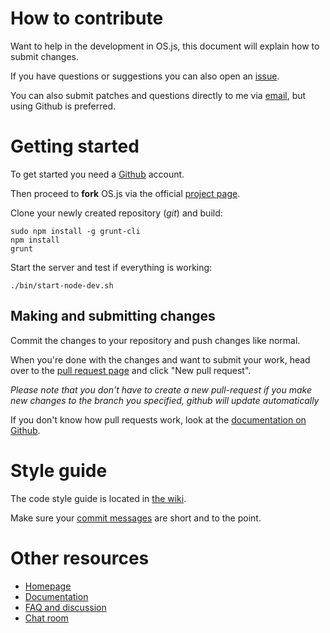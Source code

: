 # How to contribute

Want to help in the development in OS.js, this document will explain how to submit changes.

If you have questions or suggestions you can also open an [issue](https://github.com/andersevenrud/OS.js-v2/issues/new).

You can also submit patches and questions directly to me via [email](mailto:andersevenrud@gmail.com), but using Github is preferred.


# Getting started

To get started you need a [Github](https://github.com/) account.

Then proceed to **fork** OS.js via the official [project page](https://github.com/andersevenrud/OS.js-v2).

Clone your newly created repository (*git*) and build:

```
sudo npm install -g grunt-cli
npm install
grunt
```

Start the server and test if everything is working:

```
./bin/start-node-dev.sh
```

## Making and submitting changes

Commit the changes to your repository and push changes like normal.

When you're done with the changes and want to submit your work, head over to the [pull request page](https://github.com/andersevenrud/OS.js-v2/pulls) and click "New pull request".

*Please note that you don't have to create a new pull-request if you make new changes to the branch you specified, github will update automatically*

If you don't know how pull requests work, look at the [documentation on Github](https://help.github.com/articles/using-pull-requests/).

# Style guide

The code style guide is located in [the wiki](https://github.com/andersevenrud/OS.js-v2/wiki/Style-guide).

Make sure your [commit messages](https://robots.thoughtbot.com/5-useful-tips-for-a-better-commit-message) are short and to the point.

# Other resources

* [Homepage](http://os.js.org/)
* [Documentation](http://os.js.org/doc/)
* [FAQ and discussion](https://github.com/andersevenrud/OS.js-v2/issues/49)
* [Chat room](https://gitter.im/andersevenrud/OS.js-v2)
